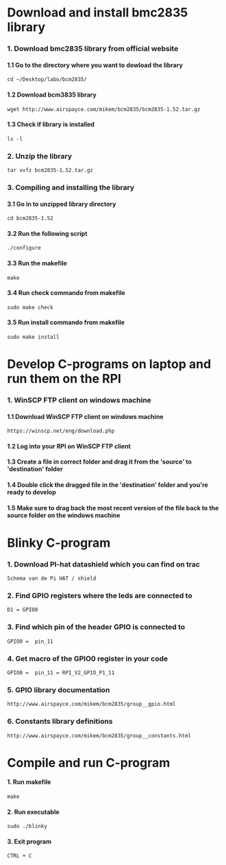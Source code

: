 # Download and install bmc2835 library #
### 1. Download bmc2835 library from official website ###
#### 1.1 Go to the directory where you want to dowload the library ####
	cd ~/Desktop/labo/bcm2835/
#### 1.2 Download bcm3835 library #####
	wget http://www.airspayce.com/mikem/bcm2835/bcm2835-1.52.tar.gz
#### 1.3 Check if library is installed #####
	ls -l

### 2. Unzip the library
	tar xvfz bcm2835-1.52.tar.gz 

### 3. Compiling and installing the library ###
#### 3.1 Go in to unzipped library directory ####
	cd bcm2835-1.52
#### 3.2 Run the following script ####
	./configure
#### 3.3 Run the makefile ####
	make
#### 3.4 Run check commando from makefile ####
	sudo make check
#### 3.5 Run install commando from makefile ####
	sudo make install

# Develop C-programs on laptop and run them on the RPI #
### 1. WinSCP FTP client on windows machine ###
#### 1.1 Download WinSCP FTP client on windows machine ###
	https://winscp.net/eng/download.php
#### 1.2 Log into your RPI on WinSCP FTP client ####
#### 1.3 Create a file in correct folder and drag it from the 'source' to 'destination' folder ####
#### 1.4 Double click the dragged file in the 'destination' folder and you're ready to develop
#### 1.5 Make sure to drag back the most recent version of  the file back to the source folder on the windows machine ####

# Blinky C-program #
### 1. Download PI-hat datashield which you can find on trac ###
	Schema van de Pi HAT / shield
### 2. Find GPIO registers where the leds are connected to ###
	D1 = GPIO0
### 3. Find which pin of the header GPIO is connected to ###
	GPIO0 =  pin_11
### 4. Get macro of the GPIO0 register in your code ###
	GPIO0 =  pin_11 = RPI_V2_GPIO_P1_11
### 5. GPIO library documentation  ###
	http://www.airspayce.com/mikem/bcm2835/group__gpio.html
### 6. Constants library definitions ###
	http://www.airspayce.com/mikem/bcm2835/group__constants.html

# Compile and run C-program #
#### 1. Run makefile #####
	make
#### 2. Run executable ####
	sudo ./blinky
#### 3. Exit program ####
	CTRL + C



